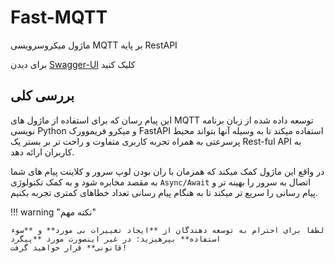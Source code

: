 #  **Fast-MQTT**  
ماژول میکروسرویسی MQTT بر پایه RestAPI

برای دیدن [Swagger-UI](https://samacontrol.com) کلیک کنید

## **بررسی کلی**

این پیام رسان که برای استفاده از ماژول های MQTT توسعه داده شده از زبان برنامه نویسی Python و میکرو فریموورک FastAPI استفاده میکند 
تا به وسیله آنها بتواند محیط پرسرعتی به همراه تجربه کاربری متفاوت و راحت تر بر بستر یک Rest-ful API به کاربران ارائه دهد.

در واقع این ماژول کمک میکند که همزمان با ران بودن لوپ سرور و کلاینت پیام های شما به مقصد مخابره شود و به کمک تکنولوژی `Async/Await` 
اتصال به سرور را بهینه تر و پیام رسانی را سریع تر میکند تا به هنگام پیام رسانی تعداد خطاهای کمتری تجربه بکنیم.

!!! warning "نکته مهم"

    لطفا برای احترام به توسعه دهندگان از **ایجاد تغییرات بی مورد** و **سوء استفاده** بپرهیزید؛ در غیر اینصورت مورد **پیگرد 
    قانونی** قرار خواهید گرفت!
